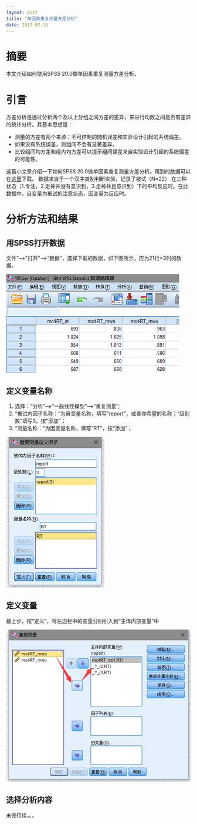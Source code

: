 ```yaml
---
layout: post
title: "单因素重复测量方差分析"
date: 2017-07-11
---
```


# 摘要
本文介绍如何使用SPSS 20.0做单因素重复测量方差分析。

# 引言
方差分析是通过分析两个及以上分组之间方差的差异，来进行均数之间是否有差异的统计分析。其基本思想是：
- 测量的方差有两个来源：不可控制的随机误差和实验设计引起的系统偏差。
- 如果没有系统误差，则组间不会有显著差异。
- 比较组间均方差和组内均方差可以提示组间误差来自实验设计引起的系统偏差的可能性。  

这篇小文章介绍一下如何SPSS 20.0做单因素重复测量方差分析。用到的数据可以在[这里](poster_ANOVA/RT.sav)下载。
数据来自于一个汉字类别判断实验，记录了被试（N=22） 在三种状态（1.专注，2.走神并没有意识到，3.走神并且意识到）下的平均反应时。在此数据中，自变量为被试的注意状态，因变量为反应时。

# 分析方法和结果
## 用SPSS打开数据
文件”-->"打开"-->“数据”，选择下载的数据，如下图所示，应为21行×3列的数据。  

![打开数据](poster_ANOVA/data.png)
## 定义变量名称
1. 选择：“分析”-->“一般线性模型”-->“重复测量”;
2. “被试内因子名称：”为自变量名称，填写“report”，或者你希望的名称；“级别数”填写3，按“添加”；
3. “测量名称：”为因变量名称，填写“RT”，按“添加”；  

![定义变量名称](poster_ANOVA/variable_name.png)
## 定义变量
接上步，按“定义”，将左边栏中的变量分别引入到“主体内部变量”中  

![定义变量](poster_ANOVA/define_variable.png)
## 选择分析内容


未完待续。。。
